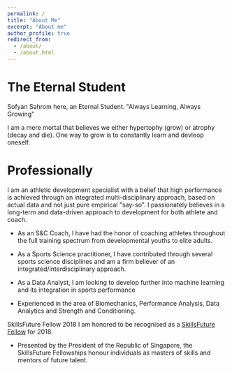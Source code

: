 ```yaml
---
permalink: /
title: "About Me"
excerpt: "About me"
author_profile: true
redirect_from: 
  - /about/
  - /about.html
---
```


The Eternal Student
======
Sofyan Sahrom here, an Eternal Student. "Always Learning, Always Growing"

I am a mere mortal that believes we either hypertophy (grow) or atrophy (decay and die). One way to grow is to constantly learn and devleop oneself.


Professionally
======

I am an athletic development specialist with a belief that high performance is achieved through an integrated multi-disciplinary approach, based on actual data and not just pure empirical "say-so". I passionately believes in a long-term and data-driven approach to development for both athlete and coach.

- As an S&C Coach, I have had the honor of coaching athletes throughout the full training spectrum from developmental youths to elite adults. 

- As a Sports Science practitioner, I have contributed through several sports science disciplines and am a firm believer of an integrated/interdisciplinary approach. 

- As a Data Analyst, I am looking to develop further into machine learning and its integration in sports performance

- Experienced in the area of Biomechanics, Performance Analysis, Data Analytics and Strength and Conditioning. 

SkillsFuture Fellow 2018
I am honored to be recognised as a [SkillsFuture Fellow](http://www.skillsfuture.sg/fellowships) for 2018. 
- Presented by the President of the Republic of Singapore, the SkillsFuture Fellowships honour individuals as masters of skills and mentors of future talent.


